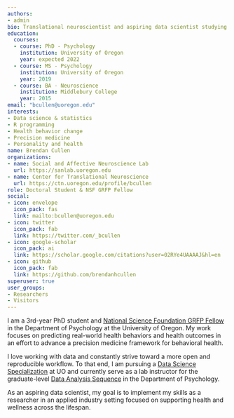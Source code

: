```yaml
---
authors:
- admin
bio: Translational neuroscientist and aspiring data scientist studying precision medicine approaches to health behavior change.
education:
  courses:
  - course: PhD - Psychology 
    institution: University of Oregon
    year: expected 2022
  - course: MS - Psychology 
    institution: University of Oregon
    year: 2019
  - course: BA - Neuroscience
    institution: Middlebury College
    year: 2015
email: "bcullen@uoregon.edu"
interests:
- Data science & statistics
- R programming
- Health behavior change
- Precision medicine
- Personality and health
name: Brendan Cullen
organizations:
- name: Social and Affective Neuroscience Lab
  url: https://sanlab.uoregon.edu
- name: Center for Translational Neuroscience
  url: https://ctn.uoregon.edu/profile/bcullen
role: Doctoral Student & NSF GRFP Fellow
social:
- icon: envelope
  icon_pack: fas
  link: mailto:bcullen@uoregon.edu
- icon: twitter
  icon_pack: fab
  link: https://twitter.com/_bcullen
- icon: google-scholar
  icon_pack: ai
  link: https://scholar.google.com/citations?user=02RYe4UAAAAJ&hl=en
- icon: github
  icon_pack: fab
  link: https://github.com/brendanhcullen
superuser: true
user_groups:
- Researchers
- Visitors
---
```


I am a 3rd-year PhD student and [National Science Foundation GRFP Fellow](https://www.nsfgrfp.org/general_resources/about) in the Department of Psychology at the University of Oregon. My work focuses on predicting real-world health behaviors and health outcomes in an effort to advance a precision medicine framework for behavioral health.

I love working with data and constantly strive toward a more open and reproducible workflow. To that end, I am pursuing a [Data Science Specialization](https://github.com/uo-datasci-specialization) at UO and currently serve as a lab instructor for the graduate-level [Data Analysis Sequence](https://github.com/uopsych) in the Department of Psychology. 

As an aspiring data scientist, my goal is to implement my skills as a researcher in an applied industry setting focused on supporting health and wellness across the lifespan.
